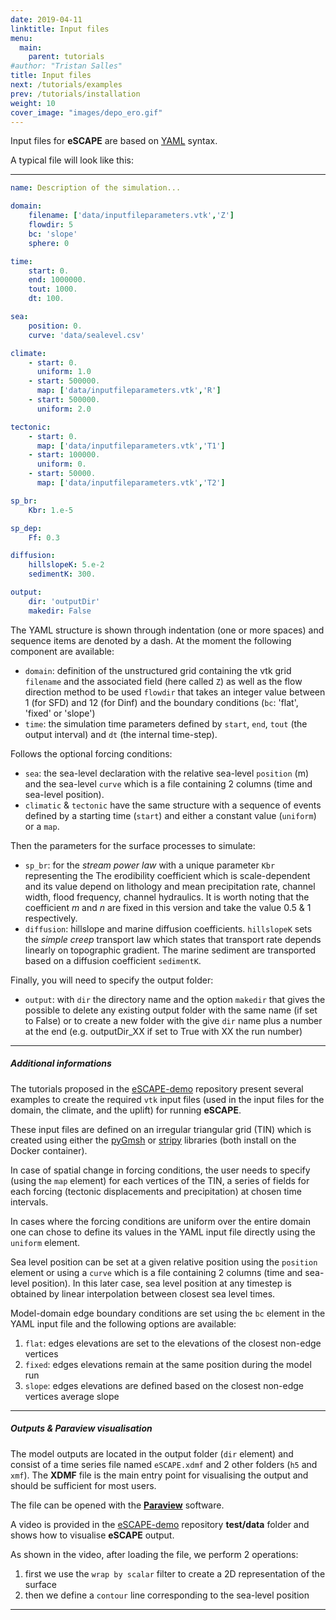 ```yaml
---
date: 2019-04-11
linktitle: Input files
menu:
  main:
    parent: tutorials
#author: "Tristan Salles"
title: Input files
next: /tutorials/examples
prev: /tutorials/installation
weight: 10
cover_image: "images/depo_ero.gif"
---
```


Input files for **eSCAPE** are based on [YAML](https://circleci.com/blog/what-is-yaml-a-beginner-s-guide/) syntax.

A typical file will look like this:

***

```YAML
name: Description of the simulation...

domain:
    filename: ['data/inputfileparameters.vtk','Z']
    flowdir: 5
    bc: 'slope'
    sphere: 0

time:
    start: 0.
    end: 1000000.
    tout: 1000.
    dt: 100.

sea:
    position: 0.
    curve: 'data/sealevel.csv'

climate:
    - start: 0.
      uniform: 1.0
    - start: 500000.
      map: ['data/inputfileparameters.vtk','R']
    - start: 500000.
      uniform: 2.0

tectonic:
    - start: 0.
      map: ['data/inputfileparameters.vtk','T1']
    - start: 100000.
      uniform: 0.
    - start: 50000.
      map: ['data/inputfileparameters.vtk','T2']

sp_br:
    Kbr: 1.e-5

sp_dep:
    Ff: 0.3

diffusion:
    hillslopeK: 5.e-2
    sedimentK: 300.

output:
    dir: 'outputDir'
    makedir: False

```

The YAML structure is shown through indentation (one or more spaces) and sequence items are denoted by a dash. At the moment the following component are available:

+ `domain`: definition of the unstructured grid containing the vtk grid `filename` and the associated field (here called `Z`) as well as the flow direction method to be used `flowdir` that takes an integer value between 1 (for SFD) and 12 (for Dinf) and the boundary conditions (`bc`: 'flat', 'fixed' or 'slope')
+ `time`: the simulation time parameters defined by `start`, `end`, `tout` (the output interval) and `dt` (the internal time-step).

Follows the optional forcing conditions:

+ `sea`: the sea-level declaration with the relative sea-level `position` (m) and the sea-level `curve` which is a file containing 2 columns (time and sea-level position).
+ `climatic` & `tectonic` have the same structure with a sequence of events defined by a starting time (`start`) and either a constant value (`uniform`) or a `map`.

Then the parameters for the surface processes to simulate:

+ `sp_br`: for the _stream power law_ with a unique parameter `Kbr` representing the The erodibility coefficient which is scale-dependent and its value depend on lithology and mean precipitation rate, channel width, flood frequency, channel hydraulics. It is worth noting that the coefficient _m_ and _n_ are fixed in this version and take the value 0.5 & 1 respectively.
+ `diffusion`: hillslope and marine diffusion coefficients. `hillslopeK` sets the _simple creep_ transport law which states that transport rate depends linearly on topographic gradient. The marine sediment are transported based on a diffusion coefficient `sedimentK`.

Finally, you will need to specify the output folder:

+ `output`: with `dir` the directory name and the option `makedir` that gives the possible to delete any existing output folder with the same name (if set to False) or to create a new folder with the give `dir` name plus a number at the end (e.g. outputDir_XX if set to True with XX the run number)

***

##### Additional informations

The tutorials proposed in the [eSCAPE-demo](https://github.com/Geodels/eSCAPE-demo) repository present several examples to create the required `vtk` input files (used in the input files for the domain, the climate, and the uplift) for running **eSCAPE**.   

These input files are defined on an irregular triangular grid (TIN) which is created using either the [pyGmsh](https://pypi.org/project/pygmsh/) or [stripy](https://pypi.org/project/stripy/) libraries (both install on the Docker container).

In case of spatial change in forcing conditions, the user needs to specify (using the `map` element) for each vertices of the TIN, a series of fields for each forcing (tectonic displacements and precipitation) at chosen time intervals.

In cases where the forcing conditions are uniform over the entire domain one can chose to define its values in the YAML input file directly using the `uniform` element.

Sea level position can be set at a given relative position using the `position` element or using a `curve` which is a file containing 2 columns (time and sea-level position). In this later case, sea level position at any timestep is obtained by linear interpolation between closest sea level times.  

Model-domain edge boundary conditions are set using the `bc` element in the YAML input file and the following options are available:

1. `flat`: edges elevations are set to the elevations of the closest non-edge vertices
2. `fixed`: edges elevations remain at the same position during the model run  
3. `slope`: edges elevations are defined based on the closest non-edge vertices average slope

***


##### Outputs & Paraview visualisation

The model outputs are located in the output folder (`dir` element) and consist of a time series file named `eSCAPE.xdmf` and 2 other folders (`h5` and `xmf`). The **XDMF** file is the main entry point for visualising the output and should be sufficient for most users.

The file can be opened with the [**Paraview**](https://www.paraview.org/download/) software.

A video is provided in the [eSCAPE-demo](https://github.com/Geodels/eSCAPE-demo) repository **test/data** folder and shows how to visualise **eSCAPE** output.

As shown in the video, after loading the file, we perform 2 operations:

1. first we use the `wrap by scalar` filter to create a 2D representation of the surface
2. then we define a `contour` line corresponding to the sea-level position

***
